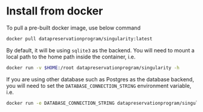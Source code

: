 # Install from docker

To pull a pre-built docker image, use below command

```bash
docker pull datapreservationprogram/singularity:latest
```

By default, it will be using `sqlite3` as the backend. You will need to mount a local path to the home path inside the container, i.e.

```bash
docker run -v $HOME:/root datapreservationprogram/singularity -h
```

If you are using other database such as Postgres as the database backend, you will need to set the  `DATABASE_CONNECTION_STRING` environment variable, i.e.

```bash
docker run -e DATABASE_CONNECTION_STRING datapreservationprogram/singularity -h
```
